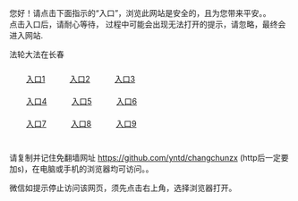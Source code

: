 您好！请点击下面指示的“入口”，浏览此网站是安全的，且为您带来平安。。 <br/>
点击入口后，请耐心等待， 过程中可能会出现无法打开的提示，请忽略，最终会进入网站. </br>

法轮大法在长春<br/>
<div style="padding:10px"><a style="margin:20px" target="_blank" href="https://deblej4nmb7wy.cloudfront.net/2Qpsp?xmszfp" id="ccLink1" rel="nofollow">入口1</a> <a target="_blank" style="margin:20px" href="https://d135rgbf1a8v1f.cloudfront.net/2Qpsp?ezayqbjc" id="ccLink2" rel="nofollow">入口2</a> <a style="margin:20px" target="_blank" href="https://doeqs48yy2fz1.cloudfront.net/2Qpsp?ssundpr" id="ccLink3" rel="nofollow">入口3</a></div>

<div style="padding:10px" ><a style="margin:20px" target="_blank" href="https://deblej4nmb7wy.cloudfront.net/2Qpsp?xmszfp" id="ccLink4" rel="nofollow">入口4</a> <a style="margin:20px" href="https://d135rgbf1a8v1f.cloudfront.net/2Qpsp?ezayqbjc" target="_blank" id="ccLink5" rel="nofollow">入口5</a> <a style="margin:20px" href="https://doeqs48yy2fz1.cloudfront.net/2Qpsp?ssundpr" target="_blank" id="ccLink6" rel="nofollow">入口6</a></div>

<div style="padding:10px"><a style="margin:20px" target="_blank" href="https://deblej4nmb7wy.cloudfront.net/2Qpsp?xmszfp" id="ccLink7" rel="nofollow">入口7</a> <a style="margin:20px" href="https://d135rgbf1a8v1f.cloudfront.net/2Qpsp?ezayqbjc" target="_blank" id="ccLink8" rel="nofollow">入口8</a> <a style="margin:20px" target="_blank" href="https://doeqs48yy2fz1.cloudfront.net/2Qpsp?ssundpr" id="ccLink9" rel="nofollow">入口9</a></div>

<br/>



请复制并记住免翻墙网址 https://github.com/yntd/changchunzx (http后一定要加s)，在电脑或手机的浏览器均可访问。。<br/>

微信如提示停止访问该网页，须先点击右上角，选择浏览器打开。
